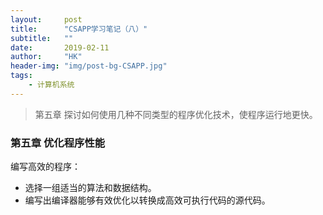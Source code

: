 ```yaml
---
layout:     post
title:      "CSAPP学习笔记（八）"
subtitle:   ""
date:       2019-02-11
author:     "HK"
header-img: "img/post-bg-CSAPP.jpg"
tags:
    - 计算机系统
---
```


> 第五章 探讨如何使用几种不同类型的程序优化技术，使程序运行地更快。 

### 第五章 优化程序性能

编写高效的程序：
- 选择一组适当的算法和数据结构。
- 编写出编译器能够有效优化以转换成高效可执行代码的源代码。

 